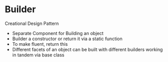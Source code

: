 # Builder
Creational Design Pattern

- Separate Component for Building an object
- Builder a constructor or return it via a static function
- To make fluent, return this
- Different facets of an object can be built with different builders working in tandem via base class



